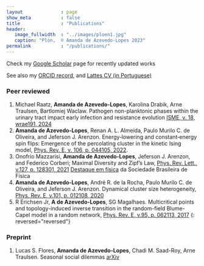 ```yaml
---
layout              : page
show_meta           : false
title               : "Publications"
header:
   image_fullwidth  : "../images/ploen1.jpg"
   caption: "Plön,  © Amanda de Azevedo-Lopes 2023"
permalink           : "/publications/"
---
```



Check my <a href="https://scholar.google.com/citations?&user=X4DWalIAAAAJ" target="_blank">Google Scholar</a> page for recently updated works

See also my <a href="https://orcid.org/0000-0002-2771-9344" target="_blank">ORCID record</a>, and <a href="http://lattes.cnpq.br/5527027766405945" target="_blank">Lattes CV (in Portuguese)</a>



### Peer reviewed

1. Michael Raatz, **Amanda de Azevedo-Lopes**, Karolina Drabik, Arne Traulsen, Bartlomiej Waclaw. Pathogen non-planktonic phases within the urinary tract impact early infection and resistance evolution [ISME, v. 18, wrae191, 2024](https://doi.org/10.1093/ismejo/wrae191)
1. **Amanda de Azevedo‑Lopes**, Renan A. L. Almeida, Paulo Murilo C. de Oliveira, and Jeferson J. Arenzon. Energy‑lowering and constant‑energy spin flips: Emergence of the percolating cluster in the kinetic Ising model, [Phys. Rev. E, v. 106, p. 044105, 2022](https://journals.aps.org/pre/abstract/10.1103/PhysRevE.106.044105).
1. Onofrio Mazzarisi, **Amanda de Azevedo‑Lopes**, Jeferson J. Arenzon, and Federico Corberi; Maximal Diversity and Zipf’s Law, [Phys. Rev. Lett., v.127, p. 128301, 2021](https://journals.aps.org/prl/abstract/10.1103/PhysRevLett.127.128301)
[Destaque em física](http://www.sbfisica.org.br/v1/home/index.php/pt/destaque-em-fisica/1448-estudo-mostra-relacao-entre-diversidade-maxima-e-a-lei-de-zipf) da Sociedade Brasileira de Física
1. **Amanda de Azevedo‑Lopes**, André R. de la Rocha, Paulo Murilo C. de Oliveira, and Jeferson J. Arenzon. Dynamical cluster size heterogeneity, [Phys. Rev. E, v.101, p. 012108, 2020](https://journals.aps.org/pre/abstract/10.1103/PhysRevE.101.012108)
1. R Erichsen Jr, **A de Azevedo-Lopes**, SG Magalhaes. Multicritical points and topology-induced inverse transition in the random-field Blume-Capel model in a random network, [Phys. Rev. E, v.95, p. 062113, 2017](https://journals.aps.org/pre/abstract/10.1103/PhysRevE.95.062113)
{: reversed="reversed"}

### Preprint

1. Lucas S. Flores, **Amanda de Azevedo-Lopes**, Chadi M. Saad-Roy, Arne Traulsen. Seasonal social dilemmas [arXiv](https://doi.org/10.48550/arXiv.2410.22917)

